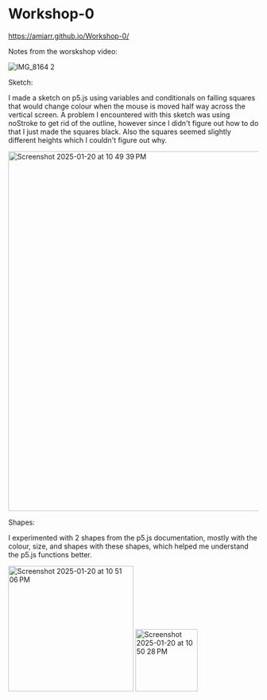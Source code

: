 # Workshop-0

https://amiarr.github.io/Workshop-0/

Notes from the worskshop video: 

![IMG_8164 2](https://github.com/user-attachments/assets/625a492b-ef8e-41ab-b190-2ffd55557318) 

Sketch: 

I made a sketch on p5.js using variables and conditionals on falling squares that would change colour when the mouse is moved half way across the vertical screen. A problem I encountered with this sketch was using noStroke to get rid of the outline, however since I didn't figure out how to do that I just made the squares black. Also the squares seemed slightly different heights which I couldn't figure out why. 

<img width="722" alt="Screenshot 2025-01-20 at 10 49 39 PM" src="https://github.com/user-attachments/assets/5048fc92-ddeb-4736-b04b-8c83e5fe5ebb" />

Shapes: 

I experimented with 2 shapes from the p5.js documentation, mostly with the colour, size, and shapes with these shapes, which helped me understand the p5.js functions better. 

<img width="252" alt="Screenshot 2025-01-20 at 10 51 06 PM" src="https://github.com/user-attachments/assets/d136e7c8-81e3-4026-a7df-0f677b78ccb1" />

<img width="125" alt="Screenshot 2025-01-20 at 10 50 28 PM" src="https://github.com/user-attachments/assets/3ac6e243-ab0d-4ced-9f58-47b063c1344b" />



